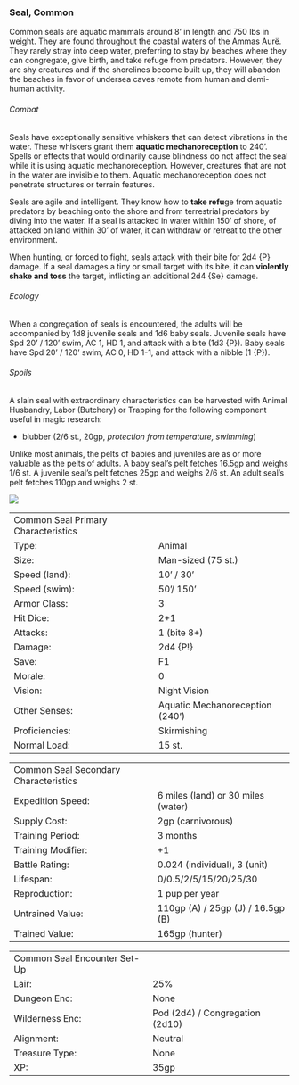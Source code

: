 ### Seal, Common

Common seals are aquatic mammals around 8’ in length and 750 lbs in weight. They are found throughout the coastal waters of the Ammas Aurë. They rarely stray into deep water, preferring to stay by beaches where they can congregate, give birth, and take refuge from predators. However, they are shy creatures and if the shorelines become built up, they will abandon the beaches in favor of undersea caves remote from human and demi-human activity.

###### Combat

Seals have exceptionally sensitive whiskers that can detect vibrations in the water. These whiskers grant them **aquatic mechanoreception** to 240’. Spells or effects that would ordinarily cause blindness do not affect the seal while it is using aquatic mechanoreception. However, creatures that are not in the water are invisible to them. Aquatic mechanoreception does not penetrate structures or terrain features.

Seals are agile and intelligent. They know how to **take refu**ge from aquatic predators by beaching onto the shore and from terrestrial predators by diving into the water. If a seal is attacked in water within 150’ of shore, of attacked on land within 30’ of water, it can withdraw or retreat to the other environment.

When hunting, or forced to fight, seals attack with their bite for 2d4 {P} damage. If a seal damages a tiny or small target with its bite, it can **violently shake and toss** the target, inflicting an additional 2d4 {Se} damage.

###### Ecology

When a congregation of seals is encountered, the adults will be accompanied by 1d8 juvenile seals and 1d6 baby seals. Juvenile seals have Spd 20’ / 120’ swim, AC 1, HD 1, and attack with a bite (1d3 {P}). Baby seals have Spd 20’ / 120’ swim, AC 0, HD 1-1, and attack with a nibble (1 {P}).

###### Spoils

A slain seal with extraordinary characteristics can be harvested with Animal Husbandry, Labor (Butchery) or Trapping for the following component useful in magic research:

* blubber (2/6 st., 20gp, *protection from temperature, swimming*)

Unlike most animals, the pelts of babies and juveniles are as or more valuable as the pelts of adults. A baby seal’s pelt fetches 16.5gp and weighs 1/6 st. A juvenile seal’s pelt fetches 25gp and weighs 2/6 st. An adult seal’s pelt fetches 110gp and weighs 2 st.

![](data:image/png;base64...)

|  |  |
| --- | --- |
| Common Seal Primary Characteristics | |
| Type: | Animal |
| Size: | Man-sized (75 st.) |
| Speed (land): | 10’ / 30’ |
| Speed (swim): | 50’/ 150’ |
| Armor Class: | 3 |
| Hit Dice: | 2+1 |
| Attacks: | 1 (bite 8+) |
| Damage: | 2d4 {P!} |
| Save: | F1 |
| Morale: | 0 |
| Vision: | Night Vision |
| Other Senses: | Aquatic Mechanoreception (240’) |
| Proficiencies: | Skirmishing |
| Normal Load: | 15 st. |

|  |  |
| --- | --- |
| Common Seal Secondary Characteristics | |
| Expedition Speed: | 6 miles (land) or 30 miles (water) |
| Supply Cost: | 2gp (carnivorous) |
| Training Period: | 3 months |
| Training Modifier: | +1 |
| Battle Rating: | 0.024 (individual), 3 (unit) |
| Lifespan: | 0/0.5/2/5/15/20/25/30 |
| Reproduction: | 1 pup per year |
| Untrained Value: | 110gp (A) / 25gp (J) / 16.5gp (B) |
| Trained Value: | 165gp (hunter) |

|  |  |
| --- | --- |
| Common Seal Encounter Set-Up | |
| Lair: | 25% |
| Dungeon Enc: | None |
| Wilderness Enc: | Pod (2d4) / Congregation (2d10) |
| Alignment: | Neutral |
| Treasure Type: | None |
| XP: | 35gp |
